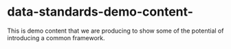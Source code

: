 # data-standards-demo-content-
This is demo content that we are producing to show some of the potential of introducing a common framework.
